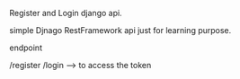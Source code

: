 Register and Login django api.

simple Djnago RestFramework api just for learning purpose.


endpoint

/register
/login --> to access the token


